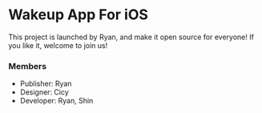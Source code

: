Wakeup App For iOS
==========

This project is launched by Ryan, and make it open source for everyone! If you like it, welcome to join us!

### Members
- Publisher: Ryan
- Designer: Cicy
- Developer: Ryan, Shin
